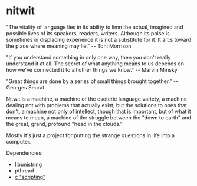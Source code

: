 # nitwit

"The vitality of language lies in its ability to limn the actual, imagined and possible lives of its speakers, readers, writers. Although its poise is sometimes in displacing experience it is not a substitute for it. It arcs toward the place where meaning may lie." -- Toni Morrison


"If you understand something in only one way, then you don't really understand it at all. The secret of what anything means to us depends on how we've connected it to all other things we know." -- Marvin Minsky


"Great things are done by a series of small things brought together." -- Georges Seurat


Nitwit is a machine, a machine of the esoteric language variety, a machine dealing not with problems that actually exist, but the solutions to ones that don't, a machine not only of intellect, though that is important, but of what it means to mean, a machine of the struggle between the "down to earth" and the great, grand, profound "head in the clouds."

Mostly it's just a project for putting the strange questions in life into a computer.


Dependencies:
  * libunistring
  * pthread
  * [c "scripting"](https://github.com/ryanmjacobs/c)
